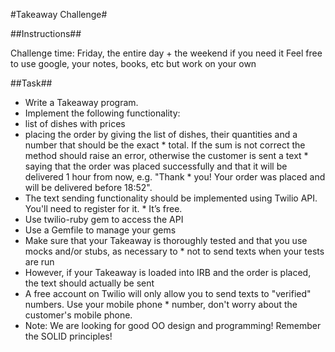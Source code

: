 #Takeaway Challenge#

##Instructions##

Challenge time: Friday, the entire day + the weekend if you need it
Feel free to use google, your notes, books, etc but work on your own

##Task##

* Write a Takeaway program.
* Implement the following functionality:
* list of dishes with prices
* placing the order by giving the list of dishes, their quantities and a number that should be the exact * total. If the sum is not correct the method should raise an error, otherwise the customer is sent a text * saying that the order was placed successfully and that it will be delivered 1 hour from now, e.g. "Thank * you! Your order was placed and will be delivered before 18:52".
* The text sending functionality should be implemented using Twilio API. You'll need to register for it. * It’s free.
* Use twilio-ruby gem to access the API
* Use a Gemfile to manage your gems
* Make sure that your Takeaway is thoroughly tested and that you use mocks and/or stubs, as necessary to * not to send texts when your tests are run
* However, if your Takeaway is loaded into IRB and the order is placed, the text should actually be sent
* A free account on Twilio will only allow you to send texts to "verified" numbers. Use your mobile phone * number, don't worry about the customer's mobile phone.
* Note: We are looking for good OO design and programming! Remember the SOLID principles!